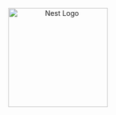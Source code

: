 <p align="center">
  <a href="https://ihcuae.com/" target="blank"><img src="https://logo.clearbit.com/ihcuae.com/" width="200" alt="Nest Logo" /></a>
</p>

[circleci-image]: https://img.shields.io/circleci/build/github/nestjs/nest/master?token=abc123def456
[circleci-url]: https://circleci.com/gh/nestjs/nest
